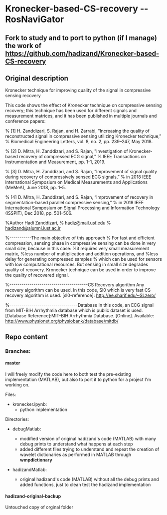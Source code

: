 # Kronecker-based-CS-recovery  -- RosNaviGator


## Fork to study and to port to python (if I manage) the work of https://github.com/hadizand/Kronecker-based-CS-recovery


## Original description
Kronecker technique for improving quality of the signal in compressive sensing recovery

 This code shows the effect of Kronecker technique on compressive sensing recovery; this technique has been used for different signals and measurement matrices, 
  and it has been published in multiple journals and conference papers:

% [1] H. Zanddizari, S. Rajan, and H. Zarrabi, “Increasing the quality of reconstructed  signal  in  compressive  sensing  utilizing  Kronecker  technique,”
     % Biomedical Engineering Letters, vol. 8, no. 2, pp. 239–247, May 2018.

% [2] D. Mitra, H. Zanddizari, and S. Rajan, "Investigation of Kronecker-based recovery of compressed ECG signal," 
     % IEEE Transactions on Instrumentation and Measurement, pp. 1-1, 2019.

% [3] D. Mitra, H. Zanddizari, and S. Rajan, “Improvement of signal quality during recovery of compressively sensed ECG signals,” 
     % in 2018 IEEE International Symposium on Medical Measurements and Applications (MeMeA), June 2018, pp. 1–5.

% [4] D. Mitra, H. Zanddizari, and S. Rajan, “Improvement of recovery in segmentation-based parallel compressive sensing,” 
     % in 2018 IEEE International Symposium on Signal Processing and Information Technology (ISSPIT), Dec 2018, pp. 501–506.

%Author Hadi Zanddizari, 
% hadiz@mail.usf.edu
% hadizand@alumni.iust.ac.ir


%-----------The main objective of this approach
% For fast and efficient compression, sensing phase in compressive sensing can be done in very small size, because in this case: 
    %it requires very small measurement matrix, 
    %less number of multiplication and addition operations, and
    %less delay for generating compressed samples
    % which can be used for sensors with low computational resources.
 But sensing in small size degrades quality of recovery. Kronecker
 technique can be used in order to improve the quality of recovered signal.

%---------------------------------------CS Recovery algorithm
 Any recovery algorithm can be used. In this code, Sl0 which is very fast CS recovery algorithm is used.
 [sl0-reference]: http://ee.sharif.edu/~SLzero/

%----------------------------------Database
 In this code, an ECG signal from MIT-BIH Arrhythmia database which is public dataset is used.
 [Database Reference]:MIT-BIH Arrhythmia Database. [Online]. Available: http://www.physionet.org/physiobank/database/mitdb/
 

## Repo content
### Branches:
#### master
I will freely modify the code here to both test the pre-existing implementation (MATLAB), but also to port it to python for a project I'm working on.

Files:
- kronecker.ipynb:
     - python implementation

Directories:
- debugMatlab: 
     - modified version of original hadizand's code (MATLAB) with many debug prints to understand what happens at each step
     - added different files trying to understand and repeat the creation of wavelet dictionaries as performed in MATLAB through __wmpdictionary__

- hadizandMatlab:
     - original hadizand's code (MATLAB) without all the debug prints and added functions, just to clean test the hadizand implementation

#### hadizand-original-backup
Untouched copy of orginal folder
